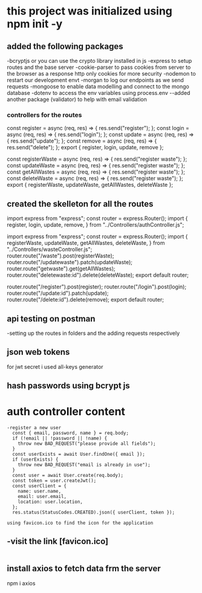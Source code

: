 # this project was initialized using npm init -y

## added the following packages

-bcryptjs or you can use the crypto library installed in js
-express to setup routes and the base server
-cookie-parser to pass cookies from server to the browser as a response http only cookies for more security
-nodemon to restart our development envt
-morgan to log our endpoints as we send requests
-mongoose to enable data modelling and connect to the mongo database
-dotenv to access the env variables using process.env
--added another package (validator) to help with email validation

### controllers for the routes

<!-- auth -->

const register = async (req, res) => {
res.send("register");
};
const login = async (req, res) => {
res.send("login");
};
const update = async (req, res) => {
res.send("update");
};
const remove = async (req, res) => {
res.send("delete");
};
export { register, login, update, remove };

<!-- auth -->

<!-- wastes -->

const registerWaste = async (req, res) => {
res.send("register waste");
};
const updateWaste = async (req, res) => {
res.send("register waste");
};
const getAllWastes = async (req, res) => {
res.send("register waste");
};
const deleteWaste = async (req, res) => {
res.send("register waste");
};
export { registerWaste, updateWaste, getAllWastes, deleteWaste };

<!-- wastes -->

## created the skelleton for all the routes

<codeblock>

<!-- auth -->

import express from "express";
const router = express.Router();
import {
register,
login,
update,
remove,
} from "../Controllers/authController.js";

<!-- auth -->
<!-- wastes -->

import express from "express";
const router = express.Router();
import {
registerWaste,
updateWaste,
getAllWastes,
deleteWaste,
} from "../Controllers/wasteController.js";
router.route("/waste").post(registerWaste);
router.route("/updatewaste").patch(updateWaste);
router.route("getwaste").get(getAllWastes);
router.route("deletewaste:id").delete(deleteWaste);
export default router;

<!-- wastes -->
<codeblock>

router.route("/register").post(register);
router.route("/login").post(login);
router.route("/update:id").patch(update);
router.route("/delete:id").delete(remove);
export default router;

## api testing on postman

-setting up the routes in folders and the adding requests respectively

## json web tokens

for jwt secret i used all-keys generator

## hash passwords using bcrypt js

# auth controller content

```code snippet
-register a new user
  const { email, password, name } = req.body;
  if (!email || !password || !name) {
    throw new BAD_REQUEST("please provide all fields");
  }
  const userExists = await User.findOne({ email });
  if (userExists) {
    throw new BAD_REQUEST("email is already in use");
  }
  const user = await User.create(req.body);
  const token = user.createJwt();
  const userClient = {
    name: user.name,
    email: user.email,
    location: user.location,
  };
  res.status(StatusCodes.CREATED).json({ userClient, token });

```

```
using favicon.ico to find the icon for the application
```

## -visit the link [favicon.ico]

```the link is

```

## install axios to fetch data frm the server

npm i axios
